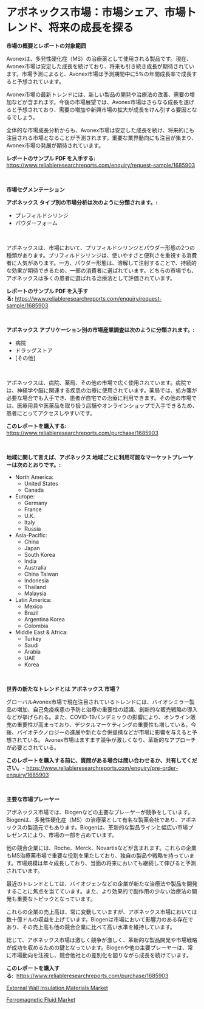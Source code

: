 <p><h1>アボネックス市場：市場シェア、市場トレンド、将来の成長を探る</h1></p><p><strong>市場の概要とレポートの対象範囲</strong></p>
<p><p>Avonexは、多発性硬化症（MS）の治療薬として使用される製品です。現在、Avonex市場は安定した成長を続けており、将来も引き続き成長が期待されています。市場予測によると、Avonex市場は予測期間中に5%の年間成長率で成長すると予想されています。</p><p>Avonex市場の最新トレンドには、新しい製品の開発や治療法の改善、需要の増加などが含まれます。今後の市場展望では、Avonex市場はさらなる成長を遂げると予想されており、需要の増加や新興市場の拡大が成長をけん引する要因となるでしょう。</p><p>全体的な市場成長分析からも、Avonex市場は安定した成長を続け、将来的にも注目される市場となることが予測されます。重要な業界動向にも注目が集まり、Avonex市場の発展が期待されています。</p></p>
<p><strong>レポートのサンプル PDF を入手する:</strong> <a href="https://www.reliableresearchreports.com/enquiry/request-sample/1685903">https://www.reliableresearchreports.com/enquiry/request-sample/1685903</a></p>
<p>&nbsp;</p>
<p><strong>市場セグメンテーション</strong></p>
<p><strong>アボネックス タイプ別の市場分析は次のように分類されます。:</strong></p>
<p><ul><li>プレフィルドシリンジ</li><li>パウダーフォーム</li></ul></p>
<p>&nbsp;</p>
<p><p>アボネックスは、市場において、プリフィルドシリンジとパウダー形態の2つの種類があります。プリフィルドシリンジは、使いやすさと便利さを重視する消費者に人気があります。一方、パウダー形態は、溶解して注射することで、持続的な効果が期待できるため、一部の消費者に選ばれています。どちらの市場でも、アボネックスは多くの患者に選ばれる治療法として評価されています。</p></p>
<p><strong>レポートのサンプル PDF を入手する:</strong>&nbsp;<a href="https://www.reliableresearchreports.com/enquiry/request-sample/1685903">https://www.reliableresearchreports.com/enquiry/request-sample/1685903</a></p>
<p>&nbsp;</p>
<p><strong> アボネックス アプリケーション別の市場産業調査は次のように分類されます。:</strong></p>
<p><ul><li>病院</li><li>ドラッグストア</li><li>[その他]</li></ul></p>
<p>&nbsp;</p>
<p><p>アボネックスは、病院、薬局、その他の市場で広く使用されています。病院では、神経学や脳に関連する疾患の治療に使用されています。薬局では、処方箋が必要な場合でも入手でき、患者が自宅での治療に利用できます。その他の市場では、医療用具や医薬品を取り扱う店舗やオンラインショップで入手できるため、患者にとってアクセスしやすいです。</p></p>
<p><strong>このレポートを購入する:</strong>&nbsp; <a href="https://www.reliableresearchreports.com/purchase/1685903">https://www.reliableresearchreports.com/purchase/1685903</a></p>
<p>&nbsp;</p>
<p><strong>地域に関して言えば、アボネックス 地域ごとに利用可能なマーケットプレーヤーは次のとおりです。:</strong></p>
<p><ul>
    <li>
        North America:
        <ul>
            <li>United States</li>
            <li>Canada</li>
        </ul>
    </li>
    <li>
        Europe:
        <ul>
            <li>Germany</li>
            <li>France</li>
            <li>U.K.</li>
            <li>Italy</li>
            <li>Russia</li>
        </ul>
    </li>
    <li>
        Asia-Pacific:
        <ul>
            <li>China</li>
            <li>Japan</li>
            <li>South Korea</li>
            <li>India</li>
            <li>Australia</li>
            <li>China Taiwan</li>
            <li>Indonesia</li>
            <li>Thailand</li>
            <li>Malaysia</li>
        </ul>
    </li>
    <li>
        Latin America:
        <ul>
            <li>Mexico</li>
            <li>Brazil</li>
            <li>Argentina Korea</li>
            <li>Colombia</li>
        </ul>
    </li>
    <li>
        Middle East & Africa:
        <ul>
            <li>Turkey</li>
            <li>Saudi</li>
            <li>Arabia</li>
            <li>UAE</li>
            <li>Korea</li>
        </ul>
    </li>
    </ul></p>
<p>&nbsp;</p>
<p><strong>世界の新たなトレンドとは アボネックス 市場？</strong></p>
<p><p>グローバルAvonex市場で現在注目されているトレンドには、バイオシミラー製品の増加、自己免疫疾患の予防と治療の重要性の認識、創新的な販売戦略の導入などが挙げられる。また、COVID-19パンデミックの影響により、オンライン販売の重要性が高まっており、デジタルマーケティングの重要性も増している。今後、バイオテクノロジーの進展や新たな合併提携などが市場に影響を与えると予想されている。 Avonex市場はますます競争が激しくなり、革新的なアプローチが必要とされている。</p></p>
<p><strong>このレポートを購入する前に、質問がある場合は問い合わせるか、共有してください。</strong>- <a href="https://www.reliableresearchreports.com/enquiry/pre-order-enquiry/1685903">https://www.reliableresearchreports.com/enquiry/pre-order-enquiry/1685903</a></p>
<p>&nbsp;</p>
<p><strong>主要な市場プレーヤー</strong></p>
<p><p>アボネックス市場では、Biogenなどの主要なプレーヤーが競争をしています。Biogenは、多発性硬化症（MS）の治療薬として有名な製薬会社であり、アボネックスの製造元でもあります。Biogenは、革新的な製品ラインと幅広い市場プレゼンスにより、市場の一部を占めています。</p><p>他の競合企業には、Roche、Merck、Novartisなどが含まれます。これらの企業もMS治療薬市場で重要な役割を果たしており、独自の製品や戦略を持っています。市場規模は年々成長しており、当面の将来においても継続して伸びると予測されています。</p><p>最近のトレンドとしては、バイオジェンなどの企業が新たな治療法や製品を開発することに焦点を当てています。また、より効果的で副作用の少ない治療法の開発も重要なトピックとなっています。</p><p>これらの企業の売上高は、常に変動していますが、アボネックス市場においては数十億ドルの収益を上げています。Biogenは市場において影響力のある存在であり、その売上高も他の競合企業に比べて高い水準を維持しています。</p><p>総じて、アボネックス市場は激しく競争が激しく、革新的な製品開発や市場戦略が成功を収めるための鍵となっています。Biogenや他の主要プレーヤーは、常に市場動向を注視し、競合他社との差別化を図りながら成長を続けています。</p></p>
<p><strong>このレポートを購入する:</strong>&nbsp;&nbsp;<a href="https://www.reliableresearchreports.com/purchase/1685903">https://www.reliableresearchreports.com/purchase/1685903</a></p>
<p><p><a href="https://zircon-bluebell-299.notion.site/External-Wall-Insulation-Materials-Market-Research-Report-Unlocks-Analysis-on-the-Market-Financial-S-e5b07f573d204367ad2c95f1abde501b">External Wall Insulation Materials Market</a></p><p><a href="https://github.com/kathiaseamanalvaradovlprc2h/Market-Research-Report-List-1/blob/main/ferromagnetic-fluid-market.md">Ferromagnetic Fluid Market</a></p></p>
